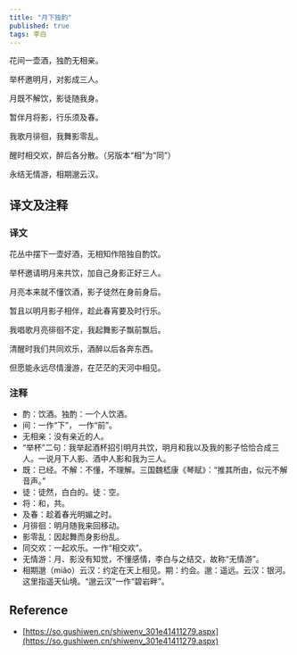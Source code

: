 ```yaml
---
title: "月下独酌"
published: true
tags: 李白
---
```


花间一壶酒，独酌无相亲。

举杯邀明月，对影成三人。

月既不解饮，影徒随我身。

暂伴月将影，行乐须及春。

我歌月徘徊，我舞影零乱。

醒时相交欢，醉后各分散。（另版本“相”为“同”）

永结无情游，相期邈云汉。

## 译文及注释

### 译文

花丛中摆下一壶好酒，无相知作陪独自酌饮。

举杯邀请明月来共饮，加自己身影正好三人。

月亮本来就不懂饮酒，影子徒然在身前身后。

暂且以明月影子相伴，趁此春宵要及时行乐。

我唱歌月亮徘徊不定，我起舞影子飘前飘后。

清醒时我们共同欢乐，酒醉以后各奔东西。

但愿能永远尽情漫游，在茫茫的天河中相见。

### 注释

- 酌：饮酒。独酌：一个人饮酒。
- 间：一作“下”， 一作“前”。
- 无相亲：没有亲近的人。
- “举杯”二句：我举起酒杯招引明月共饮，明月和我以及我的影子恰恰合成三人。一说月下人影、酒中人影和我为三人。
- 既：已经。不解：不懂，不理解。三国魏嵇康《琴赋》：“推其所由，似元不解音声。”
- 徒：徒然，白白的。徒：空。
- 将：和，共。
- 及春：趁着春光明媚之时。
- 月徘徊：明月随我来回移动。
- 影零乱：因起舞而身影纷乱。
- 同交欢：一起欢乐。一作“相交欢”。
- 无情游：月、影没有知觉，不懂感情，李白与之结交，故称“无情游”。
- 相期邈（miǎo）云汉：约定在天上相见。期：约会。邈：遥远。云汉：银河。这里指遥天仙境。“邈云汉”一作“碧岩畔”。

## Reference

- [https://so.gushiwen.cn/shiwenv_301e41411279.aspx](https://so.gushiwen.cn/shiwenv_301e41411279.aspx)